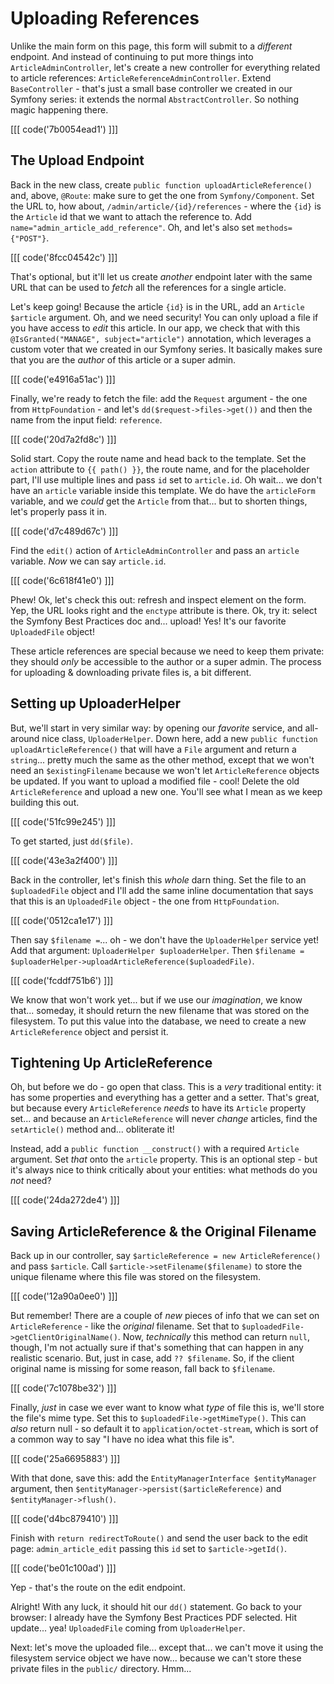 # Uploading References

Unlike the main form on this page, this form will submit to a *different* endpoint.
And instead of continuing to put more things into `ArticleAdminController`, let's
create a new controller for everything related to article references:
`ArticleReferenceAdminController`. Extend `BaseController` - that's just a small
base controller we created in our Symfony series: it extends the normal
`AbstractController`. So nothing magic happening there.

[[[ code('7b0054ead1') ]]]

## The Upload Endpoint

Back in the new class, create `public function uploadArticleReference()` and, above,
`@Route`: make sure to get the one from `Symfony/Component`.
Set the URL to, how about, `/admin/article/{id}/references` - where the `{id}` is
the `Article` id that we want to attach the reference to. Add
`name="admin_article_add_reference"`. Oh, and let's also set `methods={"POST"}`.

[[[ code('8fcc04542c') ]]]

That's optional, but it'll let us create *another* endpoint later with the same
URL that can be used to *fetch* all the references for a single article.

Let's keep going! Because the article `{id}` is in the URL, add an `Article $article`
argument. Oh, and we need security! You can only upload a file if you have access
to *edit* this article. In our app, we check that with this
`@IsGranted("MANAGE", subject="article")` annotation, which leverages a custom
voter that we created in our Symfony series. It basically makes sure that you are
the *author* of this article or a super admin.

[[[ code('e4916a51ac') ]]]

Finally, we're ready to fetch the file: add the `Request` argument - the one from
`HttpFoundation` - and let's `dd($request->files->get())` and then the name from
the input field: `reference`.

[[[ code('20d7a2fd8c') ]]]

Solid start. Copy the route name and head back to the template. Set the `action`
attribute to `{{ path() }}`, the route name, and for the placeholder part, I'll
use multiple lines and pass `id` set to `article.id`. Oh wait... we don't have an
`article` variable inside this template. We do have the `articleForm` variable,
and we *could* get the `Article` from that... but to shorten things, let's properly
pass it in.

[[[ code('d7c489d67c') ]]]

Find the `edit()` action of `ArticleAdminController` and pass an `article`
variable. *Now* we can say `article.id`.

[[[ code('6c618f41e0') ]]]

Phew! Ok, let's check this out: refresh and inspect element on the form. Yep,
the URL looks right and the `enctype` attribute is there. Ok, try it: select
the Symfony Best Practices doc and... upload! Yes! It's our favorite
`UploadedFile` object!

These article references are special because we need to keep them private: they
should *only* be accessible to the author or a super admin. The process for
uploading & downloading private files is, a bit different.

## Setting up UploaderHelper

But, we'll start in very similar way: by opening our *favorite* service, and all-around
nice class, `UploaderHelper`. Down here, add a new
`public function uploadArticleReference()` that will have a `File` argument and
return a `string`... pretty much the same as the other method, except that we won't
need an `$existingFilename` because we won't let `ArticleReference` objects be
updated. If you want to upload a modified file - cool! Delete the old
`ArticleReference` and upload a new one. You'll see what I mean as we keep
building this out.

[[[ code('51fc99e245') ]]]

To get started, just `dd($file)`.

[[[ code('43e3a2f400') ]]]

Back in the controller, let's finish this *whole* darn thing. Set the file to an
`$uploadedFile` object and I'll add the same inline documentation that says that
this is an `UploadedFile` object - the one from `HttpFoundation`. 

[[[ code('0512ca1e17') ]]]

Then say `$filename =`... oh - we don't have the `UploaderHelper` service yet! 
Add that argument: `UploaderHelper $uploaderHelper`. Then
`$filename = $uploaderHelper->uploadArticleReference($uploadedFile)`.

[[[ code('fcddf751b6') ]]]

We know that won't work yet... but if we use our *imagination*, we know that...
someday, it should return the new filename that was stored on the filesystem.
To put this value into the database, we need to create a new `ArticleReference`
object and persist it.

## Tightening Up ArticleReference

Oh, but before we do - go open that class. This is a *very* traditional entity:
it has some properties and everything has a getter and a setter. That's great,
but because every `ArticleReference` *needs* to have its `Article` property set...
and because an `ArticleReference` will never *change* articles, find the `setArticle()`
method and... obliterate it!

Instead, add a `public function __construct()` with a required `Article` argument.
Set *that* onto the `article` property. This is an optional step - but it's always
nice to think critically about your entities: what methods do you *not* need?

[[[ code('24da272de4') ]]]

## Saving ArticleReference & the Original Filename

Back up in our controller, say `$articleReference = new ArticleReference()` and
pass `$article`. Call `$article->setFilename($filename)` to store the unique filename
where this file was stored on the filesystem.

[[[ code('12a90a0ee0') ]]]

But remember! There are a couple of *new* pieces of info that we can set on
`ArticleReference` - like the *original* filename. Set that to
`$uploadedFile->getClientOriginalName()`. Now, *technically* this method can return
`null`, though, I'm not actually sure if that's something that can happen in any
realistic scenario. But, just in case, add `?? $filename`. So, if the client original
name is missing for some reason, fall back to `$filename`.

[[[ code('7c1078be32') ]]]

Finally, *just* in case we ever want to know what *type* of file this is, we'll
store the file's mime type. Set this to `$uploadedFile->getMimeType()`. This can
*also* return null - so default it to `application/octet-stream`, which is sort
of a common way to say "I have no idea what this file is".

[[[ code('25a6695883') ]]]

With that done, save this: add the `EntityManagerInterface $entityManager`
argument, then `$entityManager->persist($articleReference)` and
`$entityManager->flush()`. 

[[[ code('d4bc879410') ]]]

Finish with `return redirectToRoute()` and send the user back to the edit page: 
`admin_article_edit` passing this `id` set to `$article->getId()`.

[[[ code('be01c100ad') ]]]

Yep - that's the route on the edit endpoint.

Alright! With any luck, it should hit our `dd()` statement. Go back to your browser:
I already have the Symfony Best Practices PDF selected. Hit update... yea!
`UploadedFile` coming from `UploaderHelper`.

Next: let's move the uploaded file... except that... we can't move it using the
filesystem service object we have now... because we can't store these private files
in the `public/` directory. Hmm...
